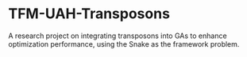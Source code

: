 # TFM-UAH-Transposons
A research project on integrating transposons into GAs to enhance optimization performance, using the Snake as the framework problem.
